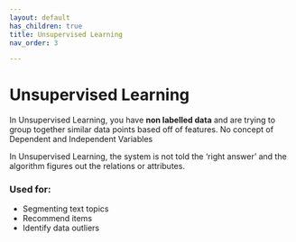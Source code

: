 ```yaml
---
layout: default
has_children: true
title: Unsupervised Learning
nav_order: 3

---
```


# Unsupervised Learning

In Unsupervised Learning, you have **non labelled data** and are trying to group together similar data points based off of features. No concept of Dependent and Independent Variables


In Unsupervised Learning, the system is not told the ‘right answer’ and the algorithm figures out the relations or attributes.

### Used for:

- Segmenting text topics
- Recommend items
- Identify data outliers